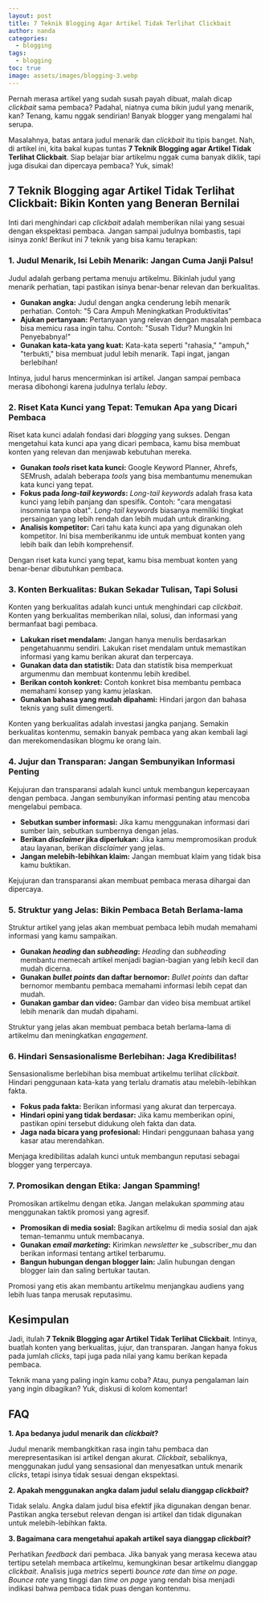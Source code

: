 ```yaml
---
layout: post
title: 7 Teknik Blogging Agar Artikel Tidak Terlihat Clickbait
author: nanda
categories:
  - blogging
tags:
  - blogging
toc: true
image: assets/images/blogging-3.webp
---
```



Pernah merasa artikel yang sudah susah payah dibuat, malah dicap _clickbait_ sama pembaca? Padahal, niatnya cuma bikin judul yang menarik, kan? Tenang, kamu nggak sendirian! Banyak blogger yang mengalami hal serupa.

Masalahnya, batas antara judul menarik dan _clickbait_ itu tipis banget. Nah, di artikel ini, kita bakal kupas tuntas **7 Teknik Blogging agar Artikel Tidak Terlihat Clickbait**. Siap belajar biar artikelmu nggak cuma banyak diklik, tapi juga disukai dan dipercaya pembaca? Yuk, simak!

## 7 Teknik Blogging agar Artikel Tidak Terlihat Clickbait: Bikin Konten yang Beneran Bernilai

Inti dari menghindari cap _clickbait_ adalah memberikan nilai yang sesuai dengan ekspektasi pembaca. Jangan sampai judulnya bombastis, tapi isinya zonk! Berikut ini 7 teknik yang bisa kamu terapkan:

### 1\. Judul Menarik, Isi Lebih Menarik: Jangan Cuma Janji Palsu!

Judul adalah gerbang pertama menuju artikelmu. Bikinlah judul yang menarik perhatian, tapi pastikan isinya benar-benar relevan dan berkualitas.

- **Gunakan angka:** Judul dengan angka cenderung lebih menarik perhatian. Contoh: "5 Cara Ampuh Meningkatkan Produktivitas"
- **Ajukan pertanyaan:** Pertanyaan yang relevan dengan masalah pembaca bisa memicu rasa ingin tahu. Contoh: "Susah Tidur? Mungkin Ini Penyebabnya!"
- **Gunakan kata-kata yang kuat:** Kata-kata seperti "rahasia," "ampuh," "terbukti," bisa membuat judul lebih menarik. Tapi ingat, jangan berlebihan!

Intinya, judul harus mencerminkan isi artikel. Jangan sampai pembaca merasa dibohongi karena judulnya terlalu _lebay_.

### 2\. Riset Kata Kunci yang Tepat: Temukan Apa yang Dicari Pembaca

Riset kata kunci adalah fondasi dari _blogging_ yang sukses. Dengan mengetahui kata kunci apa yang dicari pembaca, kamu bisa membuat konten yang relevan dan menjawab kebutuhan mereka.

- **Gunakan _tools_ riset kata kunci:** Google Keyword Planner, Ahrefs, SEMrush, adalah beberapa _tools_ yang bisa membantumu menemukan kata kunci yang tepat.
- **Fokus pada _long-tail keywords_:** _Long-tail keywords_ adalah frasa kata kunci yang lebih panjang dan spesifik. Contoh: "cara mengatasi insomnia tanpa obat". _Long-tail keywords_ biasanya memiliki tingkat persaingan yang lebih rendah dan lebih mudah untuk diranking.
- **Analisis kompetitor:** Cari tahu kata kunci apa yang digunakan oleh kompetitor. Ini bisa memberikanmu ide untuk membuat konten yang lebih baik dan lebih komprehensif.

Dengan riset kata kunci yang tepat, kamu bisa membuat konten yang benar-benar dibutuhkan pembaca.

### 3\. Konten Berkualitas: Bukan Sekadar Tulisan, Tapi Solusi

Konten yang berkualitas adalah kunci untuk menghindari cap _clickbait_. Konten yang berkualitas memberikan nilai, solusi, dan informasi yang bermanfaat bagi pembaca.

- **Lakukan riset mendalam:** Jangan hanya menulis berdasarkan pengetahuanmu sendiri. Lakukan riset mendalam untuk memastikan informasi yang kamu berikan akurat dan terpercaya.
- **Gunakan data dan statistik:** Data dan statistik bisa memperkuat argumenmu dan membuat kontenmu lebih kredibel.
- **Berikan contoh konkret:** Contoh konkret bisa membantu pembaca memahami konsep yang kamu jelaskan.
- **Gunakan bahasa yang mudah dipahami:** Hindari jargon dan bahasa teknis yang sulit dimengerti.

Konten yang berkualitas adalah investasi jangka panjang. Semakin berkualitas kontenmu, semakin banyak pembaca yang akan kembali lagi dan merekomendasikan blogmu ke orang lain.

### 4\. Jujur dan Transparan: Jangan Sembunyikan Informasi Penting

Kejujuran dan transparansi adalah kunci untuk membangun kepercayaan dengan pembaca. Jangan sembunyikan informasi penting atau mencoba mengelabui pembaca.

- **Sebutkan sumber informasi:** Jika kamu menggunakan informasi dari sumber lain, sebutkan sumbernya dengan jelas.
- **Berikan _disclaimer_ jika diperlukan:** Jika kamu mempromosikan produk atau layanan, berikan _disclaimer_ yang jelas.
- **Jangan melebih-lebihkan klaim:** Jangan membuat klaim yang tidak bisa kamu buktikan.

Kejujuran dan transparansi akan membuat pembaca merasa dihargai dan dipercaya.

### 5\. Struktur yang Jelas: Bikin Pembaca Betah Berlama-lama

Struktur artikel yang jelas akan membuat pembaca lebih mudah memahami informasi yang kamu sampaikan.

- **Gunakan _heading_ dan _subheading_:** _Heading_ dan _subheading_ membantu memecah artikel menjadi bagian-bagian yang lebih kecil dan mudah dicerna.
- **Gunakan _bullet points_ dan daftar bernomor:** _Bullet points_ dan daftar bernomor membantu pembaca memahami informasi lebih cepat dan mudah.
- **Gunakan gambar dan video:** Gambar dan video bisa membuat artikel lebih menarik dan mudah dipahami.

Struktur yang jelas akan membuat pembaca betah berlama-lama di artikelmu dan meningkatkan _engagement_.

### 6\. Hindari Sensasionalisme Berlebihan: Jaga Kredibilitas!

Sensasionalisme berlebihan bisa membuat artikelmu terlihat _clickbait_. Hindari penggunaan kata-kata yang terlalu dramatis atau melebih-lebihkan fakta.

- **Fokus pada fakta:** Berikan informasi yang akurat dan terpercaya.
- **Hindari opini yang tidak berdasar:** Jika kamu memberikan opini, pastikan opini tersebut didukung oleh fakta dan data.
- **Jaga nada bicara yang profesional:** Hindari penggunaan bahasa yang kasar atau merendahkan.

Menjaga kredibilitas adalah kunci untuk membangun reputasi sebagai blogger yang terpercaya.

### 7\. Promosikan dengan Etika: Jangan Spamming!

Promosikan artikelmu dengan etika. Jangan melakukan _spamming_ atau menggunakan taktik promosi yang agresif.

- **Promosikan di media sosial:** Bagikan artikelmu di media sosial dan ajak teman-temanmu untuk membacanya.
- **Gunakan _email marketing_:** Kirimkan _newsletter_ ke _subscriber_mu dan berikan informasi tentang artikel terbarumu.
- **Bangun hubungan dengan blogger lain:** Jalin hubungan dengan blogger lain dan saling bertukar tautan.

Promosi yang etis akan membantu artikelmu menjangkau audiens yang lebih luas tanpa merusak reputasimu.

## Kesimpulan

Jadi, itulah **7 Teknik Blogging agar Artikel Tidak Terlihat Clickbait**. Intinya, buatlah konten yang berkualitas, jujur, dan transparan. Jangan hanya fokus pada jumlah _clicks_, tapi juga pada nilai yang kamu berikan kepada pembaca.

Teknik mana yang paling ingin kamu coba? Atau, punya pengalaman lain yang ingin dibagikan? Yuk, diskusi di kolom komentar!

## FAQ

**1\. Apa bedanya judul menarik dan _clickbait_?**

Judul menarik membangkitkan rasa ingin tahu pembaca dan merepresentasikan isi artikel dengan akurat. _Clickbait_, sebaliknya, menggunakan judul yang sensasional dan menyesatkan untuk menarik _clicks_, tetapi isinya tidak sesuai dengan ekspektasi.

**2\. Apakah menggunakan angka dalam judul selalu dianggap _clickbait_?**

Tidak selalu. Angka dalam judul bisa efektif jika digunakan dengan benar. Pastikan angka tersebut relevan dengan isi artikel dan tidak digunakan untuk melebih-lebihkan fakta.

**3\. Bagaimana cara mengetahui apakah artikel saya dianggap _clickbait_?**

Perhatikan _feedback_ dari pembaca. Jika banyak yang merasa kecewa atau tertipu setelah membaca artikelmu, kemungkinan besar artikelmu dianggap _clickbait_. Analisis juga _metrics_ seperti _bounce rate_ dan _time on page_. _Bounce rate_ yang tinggi dan _time on page_ yang rendah bisa menjadi indikasi bahwa pembaca tidak puas dengan kontenmu.
